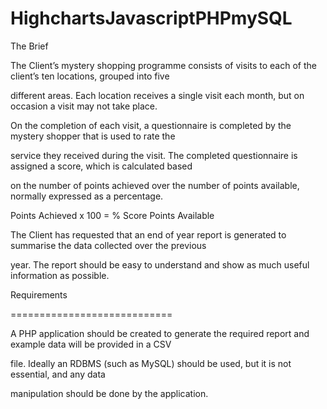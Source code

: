 HighchartsJavascriptPHPmySQL
============================

The Brief

The Client’s mystery shopping programme consists of visits to each of the client’s ten locations, grouped into five 

different areas. Each location receives a single visit each month, but on occasion a visit may not take place.

On the completion of each visit, a questionnaire is completed by the mystery shopper that is used to rate the 

service they received during the visit. The completed questionnaire is assigned a score, which is calculated based 

on the number of points achieved over the number of points available, normally expressed as a percentage. 

Points Achieved x 100 = % Score Points Available

The Client has requested that an end of year report is generated to summarise the data collected over the previous 

year. The report should be easy to understand and show as much useful information as possible.

Requirements

============================

A PHP application should be created to generate the required report and example data will be provided in a CSV 

file. Ideally an RDBMS (such as MySQL) should be used, but it is not essential, and any data 

manipulation should be done by the application.
